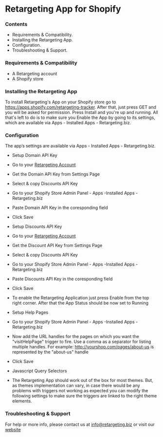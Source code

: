 # Retargeting App for Shopify

### Contents
* Requirements & Compatibility.
* Installing the Retargeting App.
* Configuration.
* Troubleshooting & Support.

### Requirements & Compatibility
* A Retargeting account
* A Shopify store

### Installing the Retargeting App
To install Retargeting's App on your Shopify store go to https://apps.shopify.com/retargeting-tracker.
After that, just press GET and you will be asked for permission.
Press Install and you're up and running.
All that's left to do is to make sure you Enable the App by going to its settings, which are available via Apps - Installed Apps - Retargeting.biz.

### Configuration
The app’s settings are available via Apps - Installed Apps - Retargeting.biz.
* Setup Domain API Key
 * Go to your [Retargeting Account](https://retargeting.biz/admin)
 * Get the Domain API Key from Settings Page
 * Select & copy Discounts API Key
 * Go to your Shopify Store Admin Panel - Apps -Installed Apps - Retargeting.biz
 * Paste Domain API Key in the coresponding field
 * Click Save

* Setup Discounts API Key
 * Go to your [Retargeting Account](https://retargeting.biz/admin)
 * Get the Discount API Key from Settings Page
 * Select & copy Discounts API Key
 * Go to your Shopify Store Admin Panel - Apps -Installed Apps - Retargeting.biz
 * Paste Discounts API Key in the coresponding field
 * Click Save

* To enable the Retargeting Application just press Enable from the top right corner. After that the App Status should be now set to Running

* Setup Help Pages
 * Go to your Shopify Store Admin Panel - Apps -Installed Apps - Retargeting.biz
 * Now add the URL handles for the pages on which you want the "visitHelpPage" trigger to fire. Use a comma as a separator for listing multiple handles. For example: http://yourshop.com/pages/about-us is represented by the "about-us" handle
 * Click Save

* Javascript Query Selectors
 * The Retargeting App should work out of the box for most themes. But, as themes implementation can vary, in case there would be any problems with triggers not working as expected you can modify the following settings to make sure the triggers are linked to the right theme elements.

### Troubleshooting & Support
For help or more info, please contact us at [info@retargeting.biz](info@retargeting.biz) or visit our [website](https://retargeting.biz)
